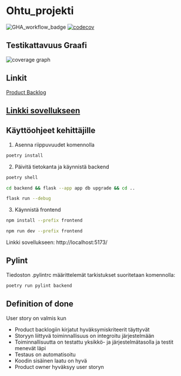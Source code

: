 # Ohtu_projekti

![GHA_workflow_badge](https://github.com/sepaww/Ohtu_projekti/workflows/CI/badge.svg) 
[![codecov](https://codecov.io/gh/sepaww/Ohtu_projekti/graph/badge.svg?token=DKGEKUINOQ)](https://codecov.io/gh/sepaww/Ohtu_projekti)

## Testikattavuus Graafi
![coverage graph](https://codecov.io/gh/sepaww/Ohtu_projekti/graphs/sunburst.svg?token=DKGEKUINOQ)

## Linkit
[Product Backlog](https://helsinkifi-my.sharepoint.com/:x:/g/personal/simonena_ad_helsinki_fi/Ed88uF9sw4xFoWAGecS_zvIBGAcMHuNmpuXQZrrZfnn-5g)

## [Linkki sovellukseen](https://bibmanager.onrender.com/index.html)


## Käyttöohjeet kehittäjille

1. Asenna riippuvuudet komennolla

```bash
poetry install
```

2. Päivitä tietokanta ja käynnistä backend

```bash
poetry shell
```

```bash
cd backend && flask --app app db upgrade && cd ..
```

```bash
flask run --debug
```

3. Käynnistä frontend

```bash
npm install --prefix frontend
```

```bash
npm run dev --prefix frontend
```
Linkki sovellukseen:
http://localhost:5173/


## Pylint

Tiedoston .pylintrc määrittelemät tarkistukset suoritetaan komennolla:

```bash
poetry run pylint backend
```


## Definition of done

User story on valmis kun
- Product backlogiin kirjatut hyväksymiskriteerit täyttyvät
- Storyyn liittyvä toiminnallisuus on integroitu järjestelmään
- Toiminnallisuutta on testattu yksikkö- ja järjestelmätasolla ja testit menevät läpi
- Testaus on automatisoitu
- Koodin sisäinen laatu on hyvä
- Product owner hyväksyy user storyn
